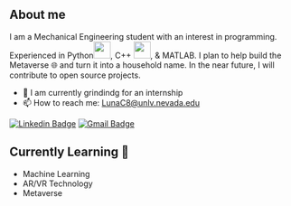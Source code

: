 
<!--
**cruzluna/cruzluna** is a ✨ _special_ ✨ repository because its `README.md` (this file) appears on your GitHub profile.

Here are some ideas to get you started:

- 🔭 I’m currently working on ...
- 🌱 I’m currently learning ...
- 👯 I’m looking to collaborate on ...
- 🤔 I’m looking for help with ...
- 💬 Ask me about ...
- 📫 How to reach me: ...
- 😄 Pronouns: ...
- ⚡ Fun fact: ...
-->
## About me
I am a Mechanical Engineering student with an interest in programming. Experienced in Python<img src = 'https://github.com/MarikIshtar007/MarikIshtar007/blob/master/images/python2.png' height='30'/>, C++ <img src = 'https://github.com/MarikIshtar007/MarikIshtar007/blob/master/images/cpp.svg' width='30'/>, & MATLAB. 
I plan to help build the Metaverse :globe_with_meridians: and turn it into a household name. In the near future, I will contribute to open source projects.

- :hammer: I am currently grindindg for an internship
- 📫 How to reach me: LunaC8@unlv.nevada.edu

[![Linkedin Badge](https://img.shields.io/badge/-LinkedIn-blue?style=flat-square&logo=Linkedin&logoColor=white&link=https://www.linkedin.com/in/cruz-luna-335753212/)](https://www.linkedin.com/in/cruz-luna-335753212/)
[![Gmail Badge](https://img.shields.io/badge/-Gmail-d14836?style=flat-square&logo=Gmail&logoColor=white&link=mailto:LunaC8@unlv.nevada.edu)](mailto:LunaC8@unlv.nevada.edu)

## Currently Learning :brain:
- Machine Learning
- AR/VR Technology
- Metaverse
